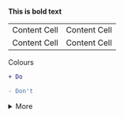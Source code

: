 **This is bold text**

| | |
| ------------- | ------------- |
| Content Cell  | Content Cell  |
| Content Cell  | Content Cell  |

Colours

```diff
+ Do
```

```diff
- Don't
```

<details><summary>More</summary>
<p>
Comment about something
</p>
</details>
